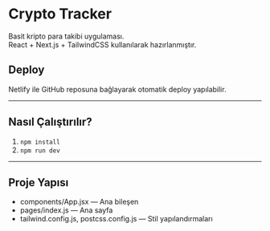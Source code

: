 # Crypto Tracker

Basit kripto para takibi uygulaması.  
React + Next.js + TailwindCSS kullanılarak hazırlanmıştır.

## Deploy

Netlify ile GitHub reposuna bağlayarak otomatik deploy yapılabilir.

---

## Nasıl Çalıştırılır?

1. `npm install`  
2. `npm run dev`

---

## Proje Yapısı

- components/App.jsx — Ana bileşen  
- pages/index.js — Ana sayfa  
- tailwind.config.js, postcss.config.js — Stil yapılandırmaları  


